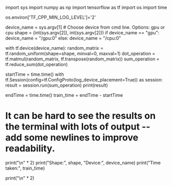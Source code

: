 import sys
import numpy as np
import tensorflow as tf
import os
import time

os.environ['TF_CPP_MIN_LOG_LEVEL']='2'

device_name = sys.argv[1]  # Choose device from cmd line. Options: gpu or cpu
shape = (int(sys.argv[2]), int(sys.argv[2]))
if device_name == "gpu":
    device_name = "/gpu:0"
else:
    device_name = "/cpu:0"

with tf.device(device_name):
    random_matrix = tf.random_uniform(shape=shape, minval=0, maxval=1)
    dot_operation = tf.matmul(random_matrix, tf.transpose(random_matrix))
    sum_operation = tf.reduce_sum(dot_operation)


startTime = time.time()
with tf.Session(config=tf.ConfigProto(log_device_placement=True)) as session:
        result = session.run(sum_operation)
        print(result)
        
endTime = time.time()
train_time = endTime - startTime
# It can be hard to see the results on the terminal with lots of output -- add some newlines to improve readability.
print("\n" * 2)
print("Shape:", shape, "Device:", device_name)
print("Time taken:", train_time)

print("\n" * 2)
